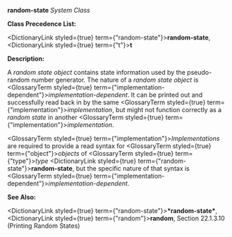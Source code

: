 **random-state** *System Class* 



**Class Precedence List:** 



<DictionaryLink styled={true} term={"random-state"}><b>random-state</b></DictionaryLink>, <DictionaryLink styled={true} term={"t"}><b>t</b></DictionaryLink> 



**Description:** 



A *random state object* contains state information used by the pseudo-random number generator. The nature of a *random state object* is <GlossaryTerm styled={true} term={"implementation-dependent"}><i>implementation-dependent</i></GlossaryTerm>. It can be printed out and successfully read back in by the same <GlossaryTerm styled={true} term={"implementation"}><i>implementation</i></GlossaryTerm>, but might not function correctly as a *random state* in another <GlossaryTerm styled={true} term={"implementation"}><i>implementation</i></GlossaryTerm>. 



<GlossaryTerm styled={true} term={"implementation"}><i>Implementations</i></GlossaryTerm> are required to provide a read syntax for <GlossaryTerm styled={true} term={"object"}><i>objects</i></GlossaryTerm> of <GlossaryTerm styled={true} term={"type"}><i>type</i></GlossaryTerm> <DictionaryLink styled={true} term={"random-state"}><b>random-state</b></DictionaryLink>, but the specific nature of that syntax is <GlossaryTerm styled={true} term={"implementation-dependent"}><i>implementation-dependent</i></GlossaryTerm>. 



**See Also:** 



<DictionaryLink styled={true} term={"random-state"}><b>\*random-state\*</b></DictionaryLink>, <DictionaryLink styled={true} term={"random"}><b>random</b></DictionaryLink>, Section 22.1.3.10 (Printing Random States) 







 



 



